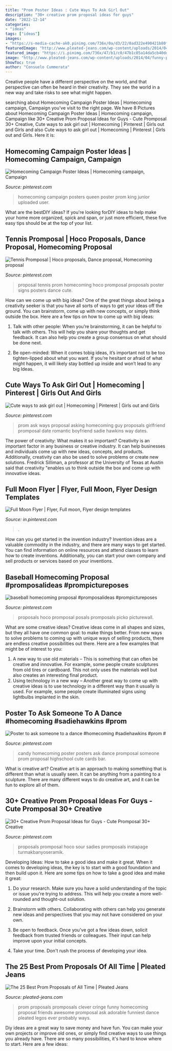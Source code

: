 ```yaml
---
title: "Prom Poster Ideas : Cute Ways To Ask Girl Out"
description: "30+ creative prom proposal ideas for guys"
date: "2022-12-14"
categories:
- "ideas"
tags: ["ideas"]
images:
- "https://s-media-cache-ak0.pinimg.com/736x/0a/d3/22/0ad322e490421b80fa776753e4808cf8.jpg"
featuredImage: "http://www.pleated-jeans.com/wp-content/uploads/2014/04/funny-prom-pics1-1.jpg"
featured_image: "https://i.pinimg.com/736x/47/b1/c0/47b1c05a14da5cb40ddf91d6606ba0c3--candy-posters-candy-cards.jpg"
image: "http://www.pleated-jeans.com/wp-content/uploads/2014/04/funny-prom-pics1-1.jpg"
ShowToc: true
author: "Consuelo Cummerata"
---
```



Creative people have a different perspective on the world, and that perspective can often be heard in their creativity. They see the world in a new way and take risks to see what might happen.

	

		
searching about Homecoming Campaign Poster Ideas | Homecoming campaign, Campaign you've visit to the right page. We have 8 Pictures about Homecoming Campaign Poster Ideas | Homecoming campaign, Campaign like 30+ Creative Prom Proposal Ideas for Guys - Cute Promposal 30+ Creative, Cute ways to ask girl out | Homecoming | Pinterest | Girls out and Girls and also Cute ways to ask girl out | Homecoming | Pinterest | Girls out and Girls. Here it is:
		
    
## Homecoming Campaign Poster Ideas | Homecoming Campaign, Campaign

<img loading=lazy src="https://i.pinimg.com/originals/7e/d3/17/7ed31791940fb4560852b20a19102503.jpg" onerror="this.onerror=null;this.src='https://tse4.mm.bing.net/th?id=OIP.6raz6OZY2syjJrH1XHKgpAHaJ4&amp;pid=15.1';" alt="Homecoming Campaign Poster Ideas | Homecoming campaign, Campaign">

_Source: pinterest.com_

>homecoming campaign posters queen poster prom king junior uploaded user. 

	

What are the bestDIY ideas?
If you're looking forDIY ideas to help make your home more organized, spick and span, or just more efficient, these five easy tips should be at the top of your list.

    
## Tennis Promposal | Hoco Proposals, Dance Proposal, Homecoming Proposal

<img loading=lazy src="https://i.pinimg.com/originals/20/3f/a8/203fa8cc496afc65cac1d60cb6f11902.jpg" onerror="this.onerror=null;this.src='https://tse3.mm.bing.net/th?id=OIP.9ayzjDHBPCLPZ9RcnfAfuAHaJ4&amp;pid=15.1';" alt="Tennis Promposal | Hoco proposals, Dance proposal, Homecoming proposal">

_Source: pinterest.com_

>proposal tennis prom homecoming hoco promposal proposals poster signs posters dance cute. 

	

How can we come up with big ideas?
One of the great things about being a creativity seeker is that you have all sorts of ways to get your ideas off the ground. You can brainstorm, come up with new concepts, or simply think outside the box. Here are a few tips on how to come up with big ideas:
1) Talk with other people: When you’re brainstorming, it can be helpful to talk with others. This will help you share your thoughts and get feedback. It can also help you create a group consensus on what should be done next.

2) Be open-minded: When it comes tobig ideas, it’s important not to be too tighten-lipped about what you want. If you’re hesitant or afraid of what might happen, it will likely stay bottled up inside and won’t lead to any big Ideas.

    
## Cute Ways To Ask Girl Out | Homecoming | Pinterest | Girls Out And Girls

<img loading=lazy src="https://s-media-cache-ak0.pinimg.com/736x/0a/d3/22/0ad322e490421b80fa776753e4808cf8.jpg" onerror="this.onerror=null;this.src='https://tse4.mm.bing.net/th?id=OIP.QO4_Oc7SFCzsKtck0cnF2wHaJ3&amp;pid=15.1';" alt="Cute ways to ask girl out | Homecoming | Pinterest | Girls out and Girls">

_Source: pinterest.com_

>prom ask ways proposal asking homecoming guy proposals girlfriend promposal date romantic boyfriend sadie hawkins way dates. 

	

The power of creativity: What makes it so important?
Creativity is an important factor in any business or creative industry. It can help businesses and individuals come up with new ideas, concepts, and products. Additionally, creativity can also be used to solve problems or create new solutions. Fredrick Silliman, a professor at the University of Texas at Austin said that creativity "enables us to think outside the box and come up with innovative ideas.

    
## Full Moon Flyer | Flyer, Full Moon, Flyer Design Templates

<img loading=lazy src="https://i.pinimg.com/736x/f0/06/6a/f0066a1d328b0822c6fc0bf5a77bb466.jpg" onerror="this.onerror=null;this.src='https://tse1.mm.bing.net/th?id=OIP.YDJ7yOpst3rtqG7LgzuSqwHaK4&amp;pid=15.1';" alt="Full Moon Flyer | Flyer, Full moon, Flyer design templates">

_Source: in.pinterest.com_

>. 

	

How can you get started in the invention industry?
Invention ideas are a valuable commodity in the industry, and there are many ways to get started. You can find information on online resources and attend classes to learn how to create inventions. Additionally, you can start your own company and sell products or services based on your inventions.

    
## Baseball Homecoming Proposal #promposalideas #prompictureposes

<img loading=lazy src="https://i.pinimg.com/736x/1a/26/28/1a26285c38878dc647fb16de90ef5486.jpg" onerror="this.onerror=null;this.src='https://tse1.mm.bing.net/th?id=OIP.ZlX5pqycCymwhWX1p6bkdQHaJ3&amp;pid=15.1';" alt="baseball homecoming proposal #promposalideas #prompictureposes">

_Source: pinterest.com_

>proposals hoco promposal posals promposals picko picturewall. 

	

What are some creative ideas?
Creative ideas come in all shapes and sizes, but they all have one common goal: to make things better. From new ways to solve problems to coming up with unique ways of selling products, there are endless creative possibilities out there. Here are a few examples that might be of interest to you: 
1. A new way to use old materials – This is something that can often be creative and innovative. For example, some people create sculptures from old tires or cardboard. This not only uses the materials well but also creates an interesting final product. 
2. Using technology in a new way – Another great way to come up with creative ideas is to use technology in a different way than it usually is used. For example, some people create illuminated signs using lightbulbs implanted in the skin.

    
## Poster To Ask Someone To A Dance #homecoming #sadiehawkins #prom #

<img loading=lazy src="https://i.pinimg.com/736x/47/b1/c0/47b1c05a14da5cb40ddf91d6606ba0c3--candy-posters-candy-cards.jpg" onerror="this.onerror=null;this.src='https://tse2.mm.bing.net/th?id=OIP.mCaPaio9-jtaXjXHo7rN1gHaNK&amp;pid=15.1';" alt="Poster to ask someone to a dance #homecoming #sadiehawkins #prom #">

_Source: pinterest.com_

>candy homecoming poster posters ask dance promposal someone prom proposal highschool cute cards bar. 

	

What is creative art?
Creative art is an approach to making something that is different than what is usually seen. It can be anything from a painting to a sculpture. There are many different ways to do creative art, and it can be fun to explore all of them.

    
## 30+ Creative Prom Proposal Ideas For Guys - Cute Promposal 30+ Creative

<img loading=lazy src="https://i.pinimg.com/736x/8a/0f/30/8a0f30b4d87c4eca74595c0c4f75140a.jpg" onerror="this.onerror=null;this.src='https://tse3.mm.bing.net/th?id=OIP.5wf_hF4bM6nRxmWUZnHKrQHaJ3&amp;pid=15.1';" alt="30+ Creative Prom Proposal Ideas for Guys - Cute Promposal 30+ Creative">

_Source: pinterest.com_

>proposals promposal hoco sour sadies promposals instapage turmakbanyoseramik. 

	

Developing Ideas: How to take a good idea and make it great.
When it comes to developing ideas, the key is to start with a good foundation and then build upon it. Here are some tips on how to take a good idea and make it great:
1. Do your research. Make sure you have a solid understanding of the topic or issue you're trying to address. This will help you create a more well-rounded and thought-out solution.

2. Brainstorm with others. Collaborating with others can help you generate new ideas and perspectives that you may not have considered on your own.

3. Be open to feedback. Once you've got a few ideas down, solicit feedback from trusted friends or colleagues. Their input can help improve upon your initial concepts.

4. Take your time. Don't rush the process of developing your idea.

    
## The 25 Best Prom Proposals Of All Time | Pleated Jeans

<img loading=lazy src="http://www.pleated-jeans.com/wp-content/uploads/2014/04/funny-prom-pics1-1.jpg" onerror="this.onerror=null;this.src='https://tse4.mm.bing.net/th?id=OIP.3eh_xNpyRwAoIcFC1Wwd3gHaHa&amp;pid=15.1';" alt="The 25 Best Prom Proposals of All Time | Pleated Jeans">

_Source: pleated-jeans.com_

>prom proposals promposals clever cringe funny homecoming proposal friends awesome promposal ask adorable funniest dance pleated legos ever probably ways. 

	

Diy ideas are a great way to save money and have fun. You can make your own projects or improve old ones, or simply find creative ways to use things you already have. There are so many possibilities, it's hard to know where to start. Here are a few ideas:

